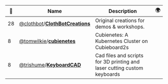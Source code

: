 |:star2: | Name | Description | 🌍|
|---|---|---|---|
|28|[@clothbot](https://github.com/clothbot)/[**ClothBotCreations**](https://github.com/clothbot/ClothBotCreations)|Original creations for demos & workshops.||
|8|[@tomwilkie](https://github.com/tomwilkie)/[**cubienetes**](https://github.com/tomwilkie/cubienetes)|Cubienetes: A Kubernetes Cluster on Cubieboard2s||
|8|[@trishume](https://github.com/trishume)/[**KeyboardCAD**](https://github.com/trishume/KeyboardCAD)|Cad files and scripts for 3D printing and laser cutting custom keyboards||

